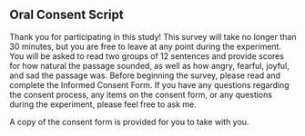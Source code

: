 ## Oral Consent Script

Thank you for participating in this study! This survey will take no longer than 30 minutes, but you are free to leave at any point during the experiment. You will be asked to read two groups of 12 sentences and provide scores for how natural the passage sounded, as well as how angry, fearful, joyful, and sad the passage was. Before beginning the survey, please read and complete the Informed Consent Form. If you have any questions regarding the consent process, any items on the consent form, or any questions during the experiment, please feel free to ask me.

A copy of the consent form is provided for you to take with you.